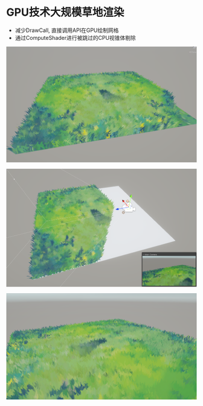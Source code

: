 # GPU技术大规模草地渲染

+ 减少DrawCall, 直接调用API在GPU绘制网格
+ 通过ComputeShader进行被跳过的CPU视锥体剔除

![grass1](.\Images\grass1.png)

![grass1](.\Images\grass3.png)

![grass1](.\Images\grass2.png)

